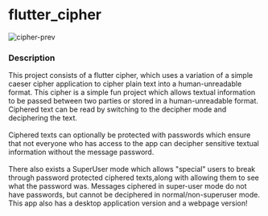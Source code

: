 # flutter_cipher

![cipher-prev](https://user-images.githubusercontent.com/68727041/202832570-6920838f-1382-4862-81d9-c6cf87b64d0c.png)


### Description

This project consists of a flutter cipher, which uses a variation of a simple caeser cipher application to cipher plain text into a human-unreadable format.
This cipher is a simple fun project which allows textual information to be passed between two parties or stored in a human-unreadable format.
Ciphered text can be read by switching to the decipher mode and deciphering the text.
<br/><br/>
Ciphered texts can optionally be protected with passwords which ensure that not everyone who has access to the app can decipher sensitive textual information without the message password.
<br/><br/>
There also exists a SuperUser mode which allows "special" users to break through password protected ciphered texts,along with allowing them to see what the password was.
Messages ciphered in super-user mode do not have passwords, but cannot be deciphered in normal/non-superuser mode.
This app also has a desktop application version and a webpage version!
